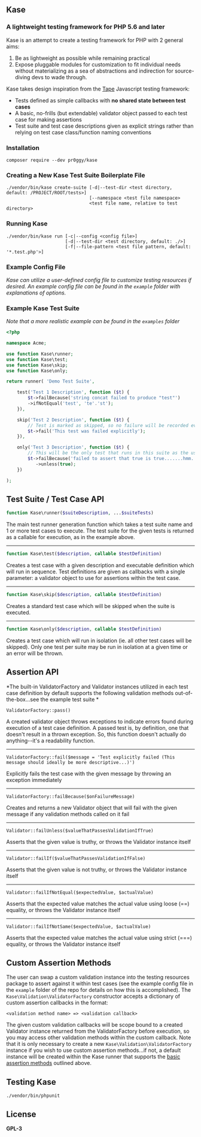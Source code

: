## Kase
### A lightweight testing framework for PHP 5.6 and later

Kase is an attempt to create a testing framework for PHP with 2 general aims:

1. Be as lightweight as possible while remaining practical
2. Expose pluggable modules for customization to fit individual needs without materializing as a sea of abstractions and indirection for source-diving devs to wade through.

Kase takes design inspiration from the [Tape](https://github.com/substack/tape) Javascript testing framework:

- Tests defined as simple callbacks with **no shared state between test cases**
- A basic, no-frills (but extendable) validator object passed to each test case for making assertions
- Test suite and test case descriptions given as explicit strings rather than relying on test case class/function naming conventions

### Installation
	composer require --dev pr0ggy/kase

### Creating a New Kase Test Suite Boilerplate File
    ./vendor/bin/kase create-suite [-d|--test-dir <test directory, default: /PROJECT/ROOT/tests>]
                                   [--namespace <test file namespace>
                                   <test file name, relative to test directory>

### Running Kase
	./vendor/bin/kase run [-c|--config <config file>]
                          [-d|--test-dir <test directory, default: ./>]
                          [-f|--file-pattern <test file pattern, default: '*.test.php'>]

### Example Config File
*Kase can utilize a user-defined config file to customize testing resources if desired.  An example config file can be found in the `example` folder with explanations of options.*

### Example Kase Test Suite
*Note that a more realistic example can be found in the `examples` folder*

```php
<?php

namespace Acme;

use function Kase\runner;
use function Kase\test;
use function Kase\skip;
use function Kase\only;

return runner( 'Demo Test Suite',

    test('Test 1 Description', function ($t) {
    	$t->failBecause('string concat failed to produce "test"')
        ->ifNotEqual('test', 'te'.'st');
    }),

    skip('Test 2 Description', function ($t) {
    	// Test is marked as skipped, so no failure will be recorded even though the test fails explicitly
    	$t->fail('This test was failed explicitly');
    }),

    only('Test 3 Description', function ($t) {
    	// This will be the only test that runs in this suite as the use of 'only' isolates it
        $t->failBecause('failed to assert that true is true.......hmm.......')
    	   ->unless(true);
    })

);
```

## Test Suite / Test Case API

```php
function Kase\runner($suiteDescription, ...$suiteTests)
```
The main test runner generation function which takes a test suite name and 1 or more test cases to execute.  The test suite for the given tests is returned as a callable for execution, as in the example above.

---

```php
function Kase\test($description, callable $testDefinition)
```
Creates a test case with a given description and executable definition which will run in sequence.  Test definitions are given as callbacks with a single parameter: a validator object to use for assertions within the test case.

---

```php
function Kase\skip($description, callable $testDefinition)
```
Creates a standard test case which will be skipped when the suite is executed.

---

```php
function Kase\only($description, callable $testDefinition)
```
Creates a test case which will run in isolation (ie. all other test cases will be skipped).  Only one test per suite may be run in isolation at a given time or an error will be thrown.

## <a name="basic_assertions"></a>Assertion API
*The built-in ValidatorFactory and Validator instances utilized in each  test case definition by default supports the following validation methods out-of-the-box...see the example test suite *

```
ValidatorFactory::pass()
```
A created validator object throws exceptions to indicate errors found during execution of a test case definition.  A passed test is, by definition, one that doesn't result in a thrown exception.  So, this function doesn't actually do anything--it's a readability function.

---

```
ValidatorFactory::fail($message = 'Test explicitly failed (This message should ideally be more descriptive...)')
```
Explicitly fails the test case with the given message by throwing an exception immediately

---

```
ValidatorFactory::failBecause($onFailureMessage)
```
Creates and returns a new Validator object that will fail with the given message if any validation methods called on it fail

---

```
Validator::failUnless($valueThatPassesValidationIfTrue)
```
Asserts that the given value is truthy, or throws the Validator instance itself

---

```
Validator::failIf($valueThatPassesValidationIfFalse)
```
Asserts that the given value is not truthy, or throws the Validator instance itself

---

```
Validator::failIfNotEqual($expectedValue, $actualValue)
```
Asserts that the expected value matches the actual value using loose (==) equality, or throws the Validator instance itself

---

```
Validator::failIfNotSame($expectedValue, $actualValue)
```
Asserts that the expected value matches the actual value using strict (===) equality, or throws the Validator instance itself

## Custom Assertion Methods
The user can swap a custom validation instance into the testing resources package to assert against it within test cases (see the example config file in the `example` folder of the repo for details on how this is accomplished).  The `Kase\Validation\ValidatorFactory` constructor accepts a dictionary of custom assertion callbacks in the format:

	<validation method name> => <validation callback>

The given custom validation callbacks will be scope bound to a created Validator instance returned from the ValidatorFactory before execution, so you may access other validation methods within the custom callback.  Note that it is only necessary to create a new `Kase\Validation\ValidatorFactory` instance if you wish to use custom assertion methods...if not, a default instance will be created within the Kase runner that supports the [basic assertion methods](#basic_assertions) outlined above.

## Testing Kase
	./vendor/bin/phpunit

## License
**GPL-3**
